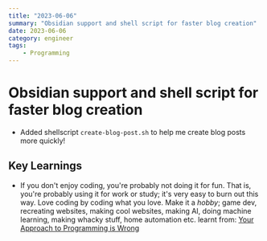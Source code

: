 ```yaml
---
title: "2023-06-06"
summary: "Obsidian support and shell script for faster blog creation"
date: 2023-06-06
category: engineer
tags:
    - Programming
---
```


# Obsidian support and shell script for faster blog creation 
- Added shellscript `create-blog-post.sh` to help me create blog posts more quickly!

## Key Learnings
- If you don't enjoy coding, you're probably not doing it for fun. That is, you're probably using it for work or study; it's very easy to burn out this way. Love coding by coding what you love. Make it a *hobby*; game dev, recreating websites, making cool websites, making AI, doing machine learning, making whacky stuff, home automation etc. learnt from: [Your Approach to Programming is Wrong](https://www.youtube.com/watch?v=UAZflJ02JJo)
